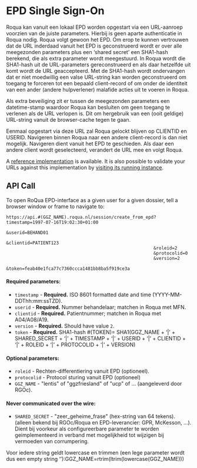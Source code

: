 EPD Single Sign-On
==================

Roqua kan vanuit een lokaal EPD worden opgestart via een URL-aanroep voorzien
van de juiste parameters. Hierbij is geen aparte authenticatie in Roqua nodig.
Roqua volgt gewoon het EPD. Om erop te kunnen vertrouwen dat de URL inderdaad
vanuit het EPD is geconstrueerd wordt er over alle meegezonden parameters plus
een ‘shared secret’ een SHA1-hash berekend, die als extra parameter wordt
meegestuurd. In Roqua wordt die SHA1-hash uit de URL-parameters gereconstrueerd
en als daar hetzelfde uit komt wordt de URL geaccepteerd. Met de SHA1-hash
wordt ondervangen dat er niet moedwillig een valse URL-string kan worden
geconstrueerd om toegang te forceren tot een bepaald client-record of om onder
de identiteit van een ander (andere hulpverlener) malafide acties uit te voeren
in Roqua.

Als extra beveiliging zit er tussen de meegezonden parameters een
datetime-stamp waardoor Roqua kan besluiten om geen toegang te verlenen als de
URL verlopen is. Dit om hergebruik van een (ooit geldige) URL-string vanuit de
browser-cache tegen te gaan.

Eenmaal opgestart via deze URL zal Roqua gelockt blijven op CLIENTID en USERID.
Navigeren binnen Roqua naar een andere client-record is dan niet mogelijk.
Navigeren dient vanuit het EPD te geschieden. Als daar een andere client wordt
geselecteerd, verandert de URL mee en volgt Roqua.

A [reference implementation](https://github.com/roqua/urlspec/blob/master/app/controllers/generators_controller.rb) is available. It is also possible to validate your URLs against this implementation by [visiting its running instance](http://roqua-urlspec.heroku.com/generator/new).

## API Call

To open RoQua EPD-interface as a given user for a given dossier, tell a browser
window or frame to navigate to:

```
https://api.#(GGZ_NAME).roqua.nl/session/create_from_epd?timestamp=1997-07-16T19:02:30+01:00
                                                        &userid=BEHAND01
                                                        &clientid=PATIENT123
                                                        &roleid=2
                                                        &protocolid=0
                                                        &version=2
                                                        &token=feab40e1fca77c7360ccca1481bb8ba5f919ce3a
```

#### Required parameters:

  * `timestamp`     - **Required.** ISO 8601 formatted date and time (YYYY-MM-DDThh:mm:ssTZD).
  * `userid`        - **Required.** Nummer behandelaar; matchen in Roqua met MFN.
  * `clientid`      - **Required.** Patientnummer; matchen in Roqua met A04/A08/A19.
  * `version`       - **Required.** Should have value `2`.
  * `token`         - **Required.** SHA1-hash #(TOKEN)= SHA1(GGZ_NAME + ‘|’ + SHARED_SECRET + ‘|’ + TIMESTAMP + ‘|’ + USERID + ‘|’ + CLIENTID + ‘|’ + ROLEID + ‘|’ + PROTOCOLID + ‘|’ + VERSION)

#### Optional parameters:

  * `roleid`        - Rechten-differentiering vanuit EPD (optioneel).
  * `protocolid`    - Protocol sturing vanuit EPD (optioneel)
  * `GGZ_NAME`      - "lentis" of "ggzfriesland" of "ucp" of … (aangeleverd door RGOc).

#### Never communicated over the wire:

  * `SHARED_SECRET` - "zeer_geheime_frase" (hex-string van 64 tekens). (alleen bekend bij RGOc/Roqua en EPD-leverancier: GPR, McKesson, ...). Dient bij voorkeur als configureerbare parameter te worden geimplementeerd in verband met mogelijkheid tot wijzigen bij vermoeden van corrumpering.

Voor iedere string geldt lowercase en trimmen (een lege parameter wordt dus een empty string ‘’):GGZ_NAME=rtrim(ltrim(lowercase(GGZ_NAME)))
